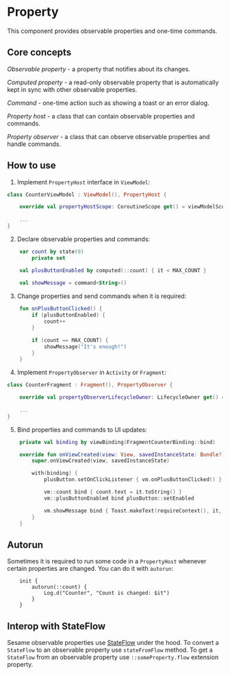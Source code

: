 # Property

This component provides observable properties and one-time commands.

## Core concepts

*Observable property* - a property that notifies about its changes.

*Computed property* - a read-only observable property that is automatically kept in sync with other observable properties.

*Command* - one-time action such as showing a toast or an error dialog.

*Property host* - a class that can contain observable properties and commands.

*Property observer* - a class that can observe observable properties and handle commands.

## How to use

1. Implement `PropertyHost` interface in `ViewModel`:

```kotlin
class CounterViewModel : ViewModel(), PropertyHost {

    override val propertyHostScope: CoroutineScope get() = viewModelScope
    
    ...
}
```

2. Declare observable properties and commands:

```kotlin
    var count by state(0)
        private set

    val plusButtonEnabled by computed(::count) { it < MAX_COUNT }
    
    val showMessage = command<String>()
```

3. Change properties and send commands when it is required:
```kotlin
    fun onPlusButtonClicked() {
        if (plusButtonEnabled) {
            count++
        }

        if (count == MAX_COUNT) {
            showMessage("It's enough!")
        }
    }
```

4. Implement `PropertyObserver` in `Activity` or `Fragment`:
```kotlin
class CounterFragment : Fragment(), PropertyObserver {

    override val propertyObserverLifecycleOwner: LifecycleOwner get() = viewLifecycleOwner
    
    ...
}
```

5. Bind properties and commands to UI updates:
```kotlin
    private val binding by viewBinding(FragmentCounterBinding::bind)

    override fun onViewCreated(view: View, savedInstanceState: Bundle?) {
        super.onViewCreated(view, savedInstanceState)

        with(binding) {
            plusButton.setOnClickListener { vm.onPlusButtonClicked() }

            vm::count bind { count.text = it.toString() }
            vm::plusButtonEnabled bind plusButton::setEnabled

            vm.showMessage bind { Toast.makeText(requireContext(), it, Toast.LENGTH_SHORT).show() }
        }
    }
```

## Autorun
Sometimes it is required to run some code in a `PropertyHost` whenever certain properties are changed. You can do it with `autorun`:

```
    init {
        autorun(::count) {
            Log.d("Counter", "Count is changed: $it")
        }
    }
```

## Interop with StateFlow
Sesame observable properties use [StateFlow](https://kotlin.github.io/kotlinx.coroutines/kotlinx-coroutines-core/kotlinx.coroutines.flow/-state-flow/) under the hood.
To convert a `StateFlow` to an observable property use `stateFromFlow` method.
To get a `StateFlow` from an observable property use `::someProperty.flow` extension property.